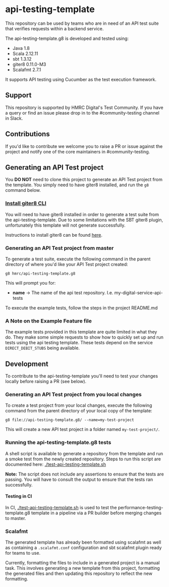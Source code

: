 
# api-testing-template

This repository can be used by teams who are in need of an API test suite that verifies requests within a backend service. 

The api-testing-template.g8 is developed and tested using:
* Java 1.8
* Scala 2.12.11
* sbt 1.3.12
* giter8 0.11.0-M3
* Scalafmt 2.7.1

It supports API testing using Cucumber as the test execution framework.

## Support
This repository is supported by HMRC Digital's Test Community.  If you have a query or find an issue please drop in to the #community-testing channel in Slack.

## Contributions
If you'd like to contribute we welcome you to raise a PR or issue against the project and notify one of the core maintainers in #community-testing.

## Generating an API Test project
You **DO NOT** need to clone this project to generate an API Test project from the template.  You simply need to have giter8 installed, and run the `g8` command below.

### [Install giter8 CLI](#install-giterate) 
You will need to have giter8 installed in order to generate a test suite from the api-testing-template. Due to some limitations with the SBT giter8 plugin, unfortunately this template will not generate successfully. 

Instructions to install giter8 can be found [here](http://www.foundweekends.org/giter8/setup.html).

### Generating an API Test project from master
To generate a test suite, execute the following command in the parent directory of where you'd like your API Test project created:
    
    g8 hmrc/api-testing-template.g8

This will prompt you for:
- **name** -> The name of the api test repository.  I.e. my-digital-service-api-tests

To execute the example tests, follow the steps in the project README.md

### A Note on the Example Feature file
The example tests provided in this template are quite limited in what they do. They make some simple requests to show 
how to quickly set up and run tests using the api testing template. These tests depend on the service `DIRECT_DEBIT_STUBS` 
being available.

## Development
To contribute to the api-testing-template you'll need to test your changes locally before raising a PR (see below).

### Generating an API Test project from you local changes
To create a test project from your local changes, execute the following command from the parent directory of your local copy of the template:

    g8 file://api-testing-template.g8/ --name=my-test-project

This will create a new API test project in a folder named `my-test-project/`.  
 
### Running the api-testing-template.g8 tests
A shell script is available to generate a repository from the template and run a smoke test 
from the newly created repository. Steps to run this script are documented here:
[./test-api-testing-template.sh](test-api-testing-template.sh)

**Note:** The script does not include any assertions to ensure that the tests are passing. You will have to consult the 
output to ensure that the tests ran successfully.

#### Testing in CI
In CI, [./test-api-testing-template.sh](test-api-testing-template.sh) is used to test the 
performance-testing-template.g8 template in a pipeline via a PR builder before merging changes to master. 


### Scalafmt
The generated template has already been formatted using scalafmt as well as containing a `.scalafmt.conf` configuration and sbt scalafmt plugin ready for teams to use. 

Currently, formatting the files to include in a generated project is a manual task. This involves generating a new template from this project, formatting the generated files and then updating this repository to reflect the new formatting.

